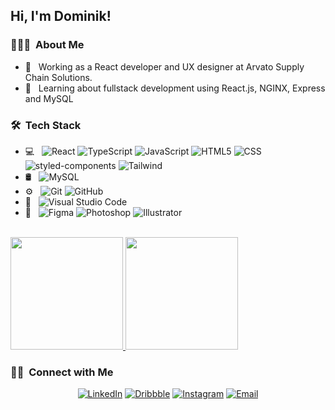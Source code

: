 <h2> Hi, I'm Dominik!</h2>

<h3>👨🏼‍💻 &nbsp;About Me </h3>

- 💼 &nbsp; Working as a React developer and UX designer at Arvato Supply Chain Solutions.
- 🌱 &nbsp; Learning about fullstack development using React.js, NGINX, Express and MySQL

<h3> 🛠 &nbsp;Tech Stack</h3>

- 💻 &nbsp;
  ![React](https://img.shields.io/badge/-React-333333?style=flat&logo=react)
  ![TypeScript](https://img.shields.io/badge/-TypeScript-333333?style=flat&logo=typescript)
  ![JavaScript](https://img.shields.io/badge/-JavaScript-333333?style=flat&logo=javascript)
  ![HTML5](https://img.shields.io/badge/-HTML5-333333?style=flat&logo=HTML5)
  ![CSS](https://img.shields.io/badge/-CSS-333333?style=flat&logo=CSS3&logoColor=1572B6)
  ![styled-components](https://img.shields.io/badge/-Styled%20Components-333333?style=flat&logo=styled-components&logoColor=563D7C)
  ![Tailwind](https://img.shields.io/badge/-Tailwind-333333?style=flat&logo=tailwind-css&logoColor=563D7C)
- 🛢 &nbsp;
  ![MySQL](https://img.shields.io/badge/-MySQL-333333?style=flat&logo=mysql)
- ⚙️ &nbsp;
  ![Git](https://img.shields.io/badge/-Git-333333?style=flat&logo=git)
  ![GitHub](https://img.shields.io/badge/-GitHub-333333?style=flat&logo=github)
- 🔧 &nbsp;
  ![Visual Studio Code](https://img.shields.io/badge/-Visual%20Studio%20Code-333333?style=flat&logo=visual-studio-code&logoColor=007ACC)
- 🎨 &nbsp;
  ![Figma](https://img.shields.io/badge/-Figma-333333?style=flat&logo=figma)
  ![Photoshop](https://img.shields.io/badge/-Photoshop-333333?style=flat&logo=adobe-photoshop)
  ![Illustrator](https://img.shields.io/badge/-Illustrator-333333?style=flat&logo=adobe-illustrator)

<br/>

<a href="https://github.com/dmnkb">
  <img height="180em" src="https://github-readme-stats.vercel.app/api?username=dmnkb&theme=dark&show_icons=true" />
  <img height="180em" src="https://github-readme-stats.vercel.app/api/top-langs/?username=dmnkb&theme=dark&layout=compact" />
</a>

<br/>

<h3> 🤝🏻 &nbsp;Connect with Me </h3>

<p align="center">
<a href="https://www.linkedin.com/in/dominik-borchert-938550213/" target="_blank"><img alt="LinkedIn" src="https://img.shields.io/badge/LinkedIn-Dominik%20Borchert-blue?style=flat-square&logo=linkedin"></a>
<a href="https://dribbble.com/DominikBorchert" target="_blank"><img alt="Dribbble" src="https://img.shields.io/badge/Dribbble-Dominik%20Borchert-blue?style=flat-square&logo=dribbble"></a>
<a href="https://www.instagram.com/dmnkb/" target="_blank"><img alt="Instagram" src="https://img.shields.io/badge/Instagram-dmnkb-blue?style=flat-square&logo=instagram"></a>
<a href="mailto:dev@borchert.me"><img alt="Email" src="https://img.shields.io/badge/Email-dev@borchert.me-blue?style=flat-square&logo=gmail"></a>
</p>
